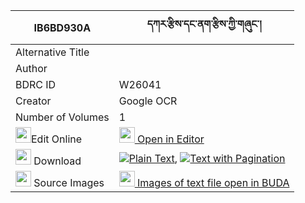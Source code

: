 |IB6BD930A|དཀར་རྩིས་དང་ནག་རྩིས་ཀྱི་གཞུང་། 
| --- | --- 
|Alternative Title |
|Author | 
|BDRC ID | W26041
|Creator | Google OCR
|Number of Volumes| 1
|<img width="25" src="https://img.icons8.com/color/25/000000/edit-property.png">Edit Online| [<img width="25" src="https://avatars.githubusercontent.com/u/45091458?s=200&v=4"> Open in Editor](http://editor.openpecha.org/IB6BD930A)
|<img width="25" src="https://img.icons8.com/fluent/48/000000/download-2.png"/>  Download | [![](https://img.icons8.com/color/20/000000/txt.png)Plain Text](https://github.com/Openpecha/IB6BD930A/releases/download/v1/kartsi_dang_naktsi_kyi_shyung_plain_IB6BD930A.zip), [![](https://img.icons8.com/color/20/000000/txt.png)Text with Pagination](https://github.com/Openpecha/IB6BD930A/releases/download/v1/kartsi_dang_naktsi_kyi_shyung_pages_IB6BD930A.zip)
|<img width="25" src="https://img.icons8.com/plasticine/100/000000/pictures-folder.png"/>  Source Images | [<img width="25" src="https://library.bdrc.io/icons/BUDA-small.svg"> Images of text file open in BUDA](https://library.bdrc.io/show/bdr:W26041)